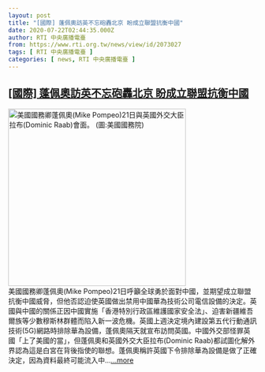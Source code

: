 ```yaml
---
layout: post
title: "[國際] 蓬佩奧訪英不忘砲轟北京 盼成立聯盟抗衡中國"
date: 2020-07-22T02:44:35.000Z
author: RTI 中央廣播電臺
from: https://www.rti.org.tw/news/view/id/2073027
tags: [ RTI 中央廣播電臺 ]
categories: [ news, RTI 中央廣播電臺 ]
---
```

<!--1595385875000-->
[[國際] 蓬佩奧訪英不忘砲轟北京 盼成立聯盟抗衡中國](https://www.rti.org.tw/news/view/id/2073027)
------

<div>
<img src="https://static.rti.org.tw/assets/thumbnails/2020/07/22/516732bdc05bd735975b0bd200a5215a.jpg" width="360" alt="美國國務卿蓬佩奧(Mike Pompeo)21日與英國外交大臣拉布(Dominic Raab)會面。 (圖:美國國務院)" title="美國國務卿蓬佩奧(Mike Pompeo)21日與英國外交大臣拉布(Dominic Raab)會面。 (圖:美國國務院)"><br>美國國務卿蓬佩奧(Mike Pompeo)21日呼籲全球勇於面對中國，並期望成立聯盟抗衡中國威脅，但他否認迫使英國做出禁用中國華為技術公司電信設備的決定。英國與中國的關係正因中國實施「香港特別行政區維護國家安全法」、迫害新疆維吾爾族等少數穆斯林群體而陷入新一波危機。英國上週決定境內建設第五代行動通訊技術(5G)網路時排除華為設備，蓬佩奧隔天就宣布訪問英國。中國外交部怪罪英國「上了美國的當」，但蓬佩奧和英國外交大臣拉布(Dominic Raab)都試圖化解外界認為這是白宮在背後指使的聯想。蓬佩奧稱許英國下令排除華為設備是做了正確決定，因為資料最終可能流入中...<a target="_blank" href="https://www.rti.org.tw/news/view/id/2073027">...more</a>
</div>

